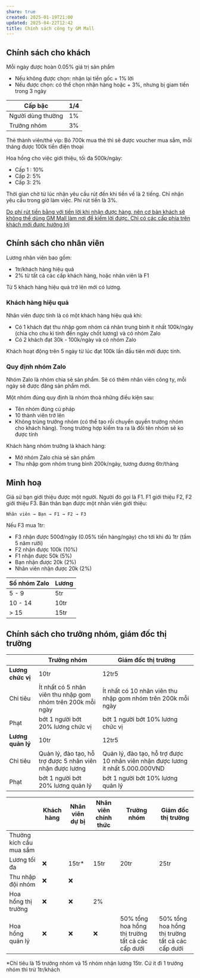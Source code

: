 ```yaml
---
share: true
created: 2025-01-19T21:00
updated: 2025-04-22T12:42
title: Chính sách công ty GM Mall
---
```

## Chính sách cho khách
Mỗi ngày được hoàn 0.05% giá trị sản phẩm

- Nếu không được chọn: nhận lại tiền gốc + 1% lời
- Nếu được chọn: có thể chọn nhận hàng hoặc  + 3%, nhưng bị giam tiền trong 3 ngày

| Cấp bậc           | 1/4 |
| ----------------- | --- |
| Người dùng thường | 1%  |
| Trưởng nhóm       | 3%  |

Thẻ thành viên/thẻ vip: Bỏ 700k mua thẻ thì sẽ được voucher mua sắm, mỗi tháng được 100k tiền điện thoại

Hoa hồng cho việc giới thiệu, tối đa 500k/ngày:
- Cấp 1 : 10% 
- Cấp 2: 5% 
- Cấp 3: 2% 

Thời gian chờ từ lúc nhận yêu cầu rút đến khi tiền về là 2 tiếng. Chỉ nhận yêu cầu trong giờ làm việc. Phí rút tiền là 3%. 

[Do phí rút tiền bằng với tiền lời khi nhận được hàng, nên cơ bản khách sẽ không thể dùng GM Mall làm nơi để kiếm lời được. Chỉ có các cấp phía trên khách mới được hưởng lợi](./Do%20ph%C3%AD%20r%C3%BAt%20ti%E1%BB%81n%20b%E1%BA%B1ng%20v%E1%BB%9Bi%20ti%E1%BB%81n%20l%E1%BB%9Di%20khi%20nh%E1%BA%ADn%20%C4%91%C6%B0%E1%BB%A3c%20h%C3%A0ng,%20n%C3%AAn%20c%C6%A1%20b%E1%BA%A3n%20kh%C3%A1ch%20s%E1%BA%BD%20kh%C3%B4ng%20th%E1%BB%83%20d%C3%B9ng%20GM%20Mall%20l%C3%A0m%20n%C6%A1i%20%C4%91%E1%BB%83%20ki%E1%BA%BFm%20l%E1%BB%9Di%20%C4%91%C6%B0%E1%BB%A3c.%20Ch%E1%BB%89%20c%C3%B3%20c%C3%A1c%20c%E1%BA%A5p%20ph%C3%ADa%20tr%C3%AAn%20kh%C3%A1ch%20m%E1%BB%9Bi%20%C4%91%C6%B0%E1%BB%A3c%20h%C6%B0%E1%BB%9Fng%20l%E1%BB%A3i.md)

## Chính sách cho nhân viên
Lương nhân viên bao gồm:
- 1tr/khách hàng hiệu quả
- 2% từ tất cả các cấp khách hàng, hoặc nhân viên là F1

Từ 5 khách hàng hiệu quả trở lên mới có lương. 

### Khách hàng hiệu quả
Nhân viên được tính là có một khách hàng hiệu quả khi:
- Có 1 khách đạt thu nhập gom nhóm cá nhân trung bình ít nhất 100k/ngày (chia cho chu kì tính đến ngày chốt lương) và có nhóm Zalo
- Có 2 khách đạt 30k - 100k/ngày và có nhóm Zalo

Khách hoạt động trên 5 ngày từ lúc đạt 100k lần đầu tiên mới được tính.

### Quy định nhóm Zalo
Nhóm Zalo là nhóm chia sẻ sản phẩm. Sẽ có thêm nhân viên công ty, mỗi ngày sẽ được đăng sản phẩm mới.

Một nhóm đúng quy định là nhóm thoả những điều kiện sau:
- Tên nhóm đúng cú pháp
- 10 thành viên trở lên
- Không trùng trưởng nhóm (có thể tạo rồi chuyển quyền trưởng nhóm cho khách hàng). Trong trường hợp kiểm tra ra là đổi tên nhóm sẽ ko được tính 

Khách hàng nhóm trưởng là khách hàng:
- Mở nhóm Zalo chia sẻ sản phẩm
- Thu nhập gom nhóm trung bình 200k/ngày, tương đương 6tr/tháng

## Minh hoạ
Giả sử bạn giới thiệu được một người. Người đó gọi là F1. F1 giới thiệu F2, F2 giới thiệu F3. Bản thân bạn được một nhân viên giới thiệu:
```
Nhân viên → Bạn → F1 → F2 → F3
```
Nếu F3 mua 1tr:
- F3 nhận được 500đ/ngày (0.05% tiền hàng/ngày) cho tới khi đủ 1tr (tầm 5 năm rưỡi)
- F2 nhận được 100k (10%)
- F1 nhận được 50k (5%)
- Bạn nhận được 20k (2%)
- Nhân viên nhận được 20k (2%)

| Số nhóm Zalo | Lương |
| ------------ | ----- |
| 5 - 9        | 5tr   |
| 10 - 14      | 10tr  |
| > 15         | 15tr  |

## Chính sách cho trưởng nhóm, giám đốc thị trường
|                   | Trưởng nhóm                                                 | Giám đốc thị trường                                                             |
| ----------------- | ----------------------------------------------------------- | ------------------------------------------------------------------------------- |
| **Lương chức vị** | 10tr                                                        | 12tr5                                                                           |
| Chỉ tiêu          | Ít nhất có 5 nhân viên thu nhập gom nhóm trên 200k mỗi ngày | Ít nhất có 10 nhân viên thu nhập gom nhóm trên 200k mỗi ngày                    |
| Phạt              | bớt 1 người bớt 20% lương chức vị                           | bớt 1 người bớt 10% lương chức vị                                               |
| **Lương quản lý** | 10tr                                                        | 12tr5                                                                           |
| Chỉ tiêu          | Quản lý, đào tạo, hỗ trợ được 5 nhân viên nhận được lương   | Quản lý, đào tạo, hỗ trợ được 10 nhân viên nhận được lương ít nhất 5.000.000VND |
| Phạt              | bớt 1 người bớt 20% lương quản lý                           | bớt 1 người bớt 10% lương quản lý                                                                                |


|                         | Khách hàng | Nhân viên dự bị | Nhân viên chính thức | Trưởng nhóm                                      | Giám đốc thị trường                              |
| ----------------------- | ---------- | --------------- | -------------------- | ------------------------------------------------ | ------------------------------------------------ |
| Thưởng kích cầu mua sắm |            |                 |                      |                                                  |                                                  |
| Lương tối đa            | ❌         | 15tr*           | 15tr                 | 20tr                                             | 25tr                                             |
| Thu nhập đội nhóm       | ❌         | ❌              |                      |                                                  |                                                  |
| Hoa hồng thị trường     | ❌         | ❌              | 2%                   |                                                  |                                                  |
| Hoa hồng quản lý        | ❌         | ❌              | ❌                   | 50% tổng hoa hồng thị trường tất cả các cấp dưới | 50% tổng hoa hồng thị trường tất cả các cấp dưới |

\*Chỉ tiêu là 15 trưởng nhóm và 15 nhóm nhận lương 15tr. Cứ ít đi 1 trưởng nhóm thì trừ 1tr/khách


